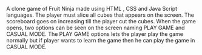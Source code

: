 A clone game of Fruit Ninja made using HTML , CSS and Java
Script languages. The player must slice all cubes that
appears on the screen. The scoreboard goes on increasing
till the player cut the cubes. When the game opens, two
options can be seen on the screen naming PLAY GAME and
CASUAL MODE.
The PLAY GAME options lets the player play the game
normally but if player wants to learn the game then he can
play the game in CASUAL MODE.
